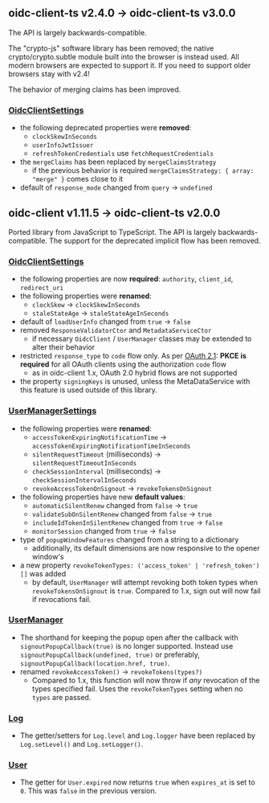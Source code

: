 ## oidc-client-ts v2.4.0 &rarr; oidc-client-ts v3.0.0

The API is largely backwards-compatible.

The "crypto-js" software library has been removed; the native crypto/crypto.subtle module built into the browser is instead used. All modern browsers are expected to support it. If you need to support older browsers stay with v2.4!

The behavior of merging claims  has been improved.

### [OidcClientSettings](https://authts.github.io/oidc-client-ts/interfaces/OidcClientSettings.html)

- the following deprecated properties were **removed**:
  - `clockSkewInSeconds`
  - `userInfoJwtIssuer`
  - `refreshTokenCredentials` use `fetchRequestCredentials`
- the `mergeClaims` has been replaced by `mergeClaimsStrategy`
  - if the previous behavior is required `mergeClaimsStrategy: { array: "merge" }` comes close to it
- default of `response_mode` changed from `query` &rarr; `undefined`


## oidc-client v1.11.5 &rarr; oidc-client-ts v2.0.0

Ported library from JavaScript to TypeScript. The API is largely
backwards-compatible. The support for the deprecated implicit flow has been
removed.

### [OidcClientSettings](https://authts.github.io/oidc-client-ts/interfaces/OidcClientSettings.html)

- the following properties are now **required**: `authority`, `client_id`,
  `redirect_uri`
- the following properties were **renamed**:
  - `clockSkew` &rarr; `clockSkewInSeconds`
  - `staleStateAge` &rarr; `staleStateAgeInSeconds`
- default of `loadUserInfo` changed from `true` &rarr; `false`
- removed `ResponseValidatorCtor` and `MetadataServiceCtor`
  - if necessary `OidcClient` / `UserManager` classes may be extended to alter
    their behavior
- restricted `response_type` to `code` flow only. As per [OAuth 2.1](https://oauth.net/2.1/): **PKCE is required** for all OAuth clients using the authorization `code` flow
  - as in oidc-client 1.x, OAuth 2.0 hybrid flows are not supported
- the property `signingKeys` is unused, unless the MetaDataService with this feature is used
  outside of this library.

### [UserManagerSettings](https://authts.github.io/oidc-client-ts/interfaces/UserManagerSettings.html)

- the following properties were **renamed**:
  - `accessTokenExpiringNotificationTime` &rarr;
    `accessTokenExpiringNotificationTimeInSeconds`
  - `silentRequestTimeout` (milliseconds) &rarr; `silentRequestTimeoutInSeconds`
  - `checkSessionInterval` (milliseconds) &rarr; `checkSessionIntervalInSeconds`
  - `revokeAccessTokenOnSignout` &rarr; `revokeTokensOnSignout`
- the following properties have new **default values**:
  - `automaticSilentRenew` changed from `false` &rarr; `true`
  - `validateSubOnSilentRenew` changed from `false` &rarr; `true`
  - `includeIdTokenInSilentRenew` changed from `true` &rarr; `false`
  - `monitorSession` changed from `true` &rarr; `false`
- type of `popupWindowFeatures` changed from a string to a dictionary
  - additionally, its default dimensions are now responsive to the opener
    window's
- a new property `revokeTokenTypes: ('access_token' | 'refresh_token')[]` was added
  - by default, `UserManager` will attempt revoking both token types when
    `revokeTokensOnSignout` is `true`. Compared to 1.x, sign out will now fail
    if revocations fail.

### [UserManager](https://authts.github.io/oidc-client-ts/classes/UserManager.html)

- The shorthand for keeping the popup open after the callback with
  `signoutPopupCallback(true)` is no longer supported. Instead use
  `signoutPopupCallback(undefined, true)` or preferably,
  `signoutPopupCallback(location.href, true)`.
- renamed `revokeAccessToken()` &rarr; `revokeTokens(types?)`
  - Compared to 1.x, this function will now throw if _any_ revocation of the
    types specified fail. Uses the `revokeTokenTypes` setting when no `types`
    are passed.

### [Log](https://authts.github.io/oidc-client-ts/modules/Log.html)

- The getter/setters for `Log.level` and `Log.logger` have been replaced by
  `Log.setLevel()` and `Log.setLogger()`.

### [User](https://authts.github.io/oidc-client-ts/classes/User.html)

- The getter for `User.expired` now returns `true` when `expires_at` is set to `0`. This was `false` in the previous version.
